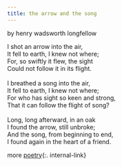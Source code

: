 ```yaml
---
title: the arrow and the song
---
```


by henry wadsworth longfellow  
  
I shot an arrow into the air,  
It fell to earth, I knew not where;  
For, so swiftly it flew, the sight  
Could not follow it in its flight.  
<br/>
I breathed a song into the air,  
It fell to earth, I knew not where;  
For who has sight so keen and strong,  
That it can follow the flight of song?  
<br/>
Long, long afterward, in an oak  
I found the arrow, still unbroke;  
And the song, from beginning to end,  
I found again in the heart of a friend.  


more [poetry](/poetry){:. internal-link}
